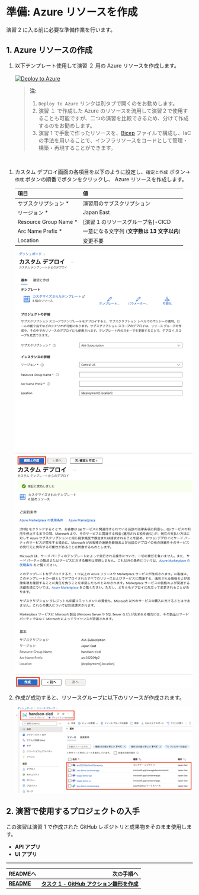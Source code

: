 # 準備: Azure リソースを作成
演習 2 に入る前に必要な準備作業を行います。
<br>

## 1. Azure リソースの作成

1. 以下テンプレート使用して演習 ２ 用の Azure リソースを作成します。<br>  
    [![Deploy to Azure](https://aka.ms/deploytoazurebutton)](https://portal.azure.com/#create/Microsoft.Template/uri/https%3A%2F%2Fraw.githubusercontent.com%2Fk-in%2Fcontainers-cicd-handson-tutorial%2Fjson_template%2Fmain.json)
    > **注:** 
    > 1. `Deploy to Azure` リンクは別タブで開くのをお勧めします。
    > 1. 演習 １ で作成した Azure のリソースを流用して演習２で使用することも可能ですが、二つの演習を比較できるため、分けて作成するのをお勧めします。
    > 1. 演習 1 で手動で作ったリソースを、[Bicep](../bicep) ファイルで構成し、IaC の手法を用いることで、インフラリソースをコードとして管理・構築・再現することができます。  

<br>

1. カスタム デプロイ画面の各項目を以下のように設定し、`確定と作成` ボタン-> `作成` ボタンの順番でボタンをクリックし、 Azure リソースを作成します。
    
    |  項目  |  値  |
    | ---- | ---- |   
    | サブスクリプション * | 演習用のサブスクリプション |
    | リージョン * | Japan East |
    | Resource Group Name * | [演習 1 のリソースグループ名]-CICD|
    | Arc Name Prefix * | 一意になる文字列 (**文字数は 13 文字以内**) |
    | Location | 変更不要 |

    <img src="../images/P2-00-01.png" width="700">
    <img src="../images/P2-00-02.png" width="700">

1. 作成が成功すると、リソースグループに以下のリソースが作成されます。

    <img src="../images/P2-00-03.png" width="700">

## 2. 演習で使用するプロジェクトの入手
この演習は演習 1 で作成された GitHub レポジトリと成果物をそのまま使用します。

- **API アプリ** 
- **UI アプリ**

---
| READMEへ | 次の手順へ |
|:---|---:|
| [**README**](../README.md#%E6%93%8D%E4%BD%9C%E6%89%8B%E9%A0%86)  | [**タスク 1 - GitHub アクション雛形を作成**](P2-01.md) |
